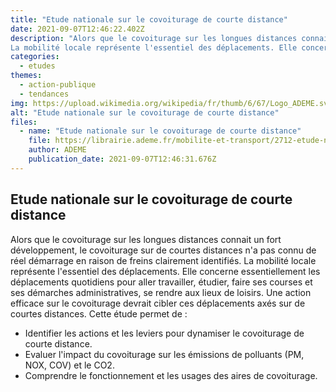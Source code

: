 ```yaml
---
title: "Etude nationale sur le covoiturage de courte distance"
date: 2021-09-07T12:46:22.402Z
description: "Alors que le covoiturage sur les longues distances connait un fort développement, le covoiturage sur de courtes distances n'a pas connu de réel démarrage en raison de freins clairement identifiés.
La mobilité locale représente l'essentiel des déplacements. Elle concerne essentiellement les déplacements quotidiens pour aller travailler, étudier, faire ses courses et ses démarches administratives, se rendre aux lieux de loisirs. Une action efficace sur le covoiturage devrait cibler ces déplacements axés sur de courtes distances."
categories:
  - etudes
themes:
  - action-publique
  - tendances
img: https://upload.wikimedia.org/wikipedia/fr/thumb/6/67/Logo_ADEME.svg/1200px-Logo_ADEME.svg.png
alt: "Etude nationale sur le covoiturage de courte distance"
files:
  - name: "Etude nationale sur le covoiturage de courte distance"
    file: https://librairie.ademe.fr/mobilite-et-transport/2712-etude-nationale-sur-le-covoiturage-de-courte-distance.html
    author: ADEME
    publication_date: 2021-09-07T12:46:31.676Z
---
```



## Etude nationale sur le covoiturage de courte distance

Alors que le covoiturage sur les longues distances connait un fort développement, le covoiturage sur de courtes distances n'a pas connu de réel démarrage en raison de freins clairement identifiés.
La mobilité locale représente l'essentiel des déplacements. Elle concerne essentiellement les déplacements quotidiens pour aller travailler, étudier, faire ses courses et ses démarches administratives, se rendre aux lieux de loisirs. Une action efficace sur le covoiturage devrait cibler ces déplacements axés sur de courtes distances.
Cette étude permet de :
  - Identifier les actions et les leviers pour dynamiser le covoiturage de courte distance.
  - Evaluer l'impact du covoiturage sur les émissions de polluants (PM, NOX, COV) et le CO2.
  - Comprendre le fonctionnement et les usages des aires de covoiturage.
